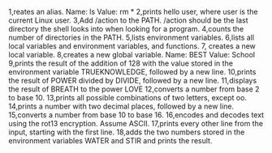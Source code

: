 1,reates an alias. Name: ls Value: rm *
2,prints hello user, where user is the current Linux user.
3,Add /action to the PATH. /action should be the last directory the shell looks into when looking for a program.
4,counts the number of directories in the PATH.
5,lists environment variables.
6,lists all local variables and environment variables, and functions.
7, creates a new local variable.
8,creates a new global variable. Name: BEST Value: School
9,prints the result of the addition of 128 with the value stored in the environment variable TRUEKNOWLEDGE, followed by a new line.
10,prints the result of POWER divided by DIVIDE, followed by a new line.
11,displays the result of BREATH to the power LOVE
12,converts a number from base 2 to base 10.
13,prints all possible combinations of two letters, except oo.
14,prints a number with two decimal places, followed by a new line.
15,converts a number from base 10 to base 16.
16,encodes and decodes text using the rot13 encryption. Assume ASCII.
17,prints every other line from the input, starting with the first line.
18,adds the two numbers stored in the environment variables WATER and STIR and prints the result.
